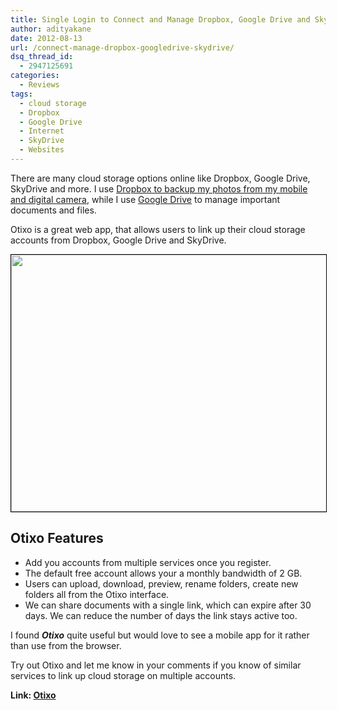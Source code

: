```yaml
---
title: Single Login to Connect and Manage Dropbox, Google Drive and SkyDrive
author: adityakane
date: 2012-08-13
url: /connect-manage-dropbox-googledrive-skydrive/
dsq_thread_id:
  - 2947125691
categories:
  - Reviews
tags:
  - cloud storage
  - Dropbox
  - Google Drive
  - Internet
  - SkyDrive
  - Websites
---
```

There are many cloud storage options online like Dropbox, Google Drive, SkyDrive and more. I use [Dropbox to backup my photos from my mobile and digital camera][1], while I use [Google Drive][2] to manage important documents and files.

Otixo is a great web app, that allows users to link up their cloud storage accounts from Dropbox, Google Drive and SkyDrive.

[<img class="alignnone size-full wp-image-60631" style="border: 1px solid black;" title="Otixo - Connect / Manage Dropbox, Google Drive and SkyDrive" src="http://cdn.devilsworkshop.org/files/2012/08/Otixio_add_cloud_services.png" alt="" width="550" height="411" />][3]

## Otixo Features

  * Add you accounts from multiple services once you register.
  * The default free account allows your a monthly bandwidth of 2 GB.
  * Users can upload, download, preview, rename folders, create new folders all from the Otixo interface.
  * We can share documents with a single link, which can expire after 30 days. We can reduce the number of days the link stays active too.

I found ***Otixo*** quite useful but would love to see a mobile app for it rather than use from the browser.

Try out Otixo and let me know in your comments if you know of similar services to link up cloud storage on multiple accounts.

**Link: <a href="http://otixo.com/" onclick="_gaq.push(['_trackEvent', 'outbound-article', 'http://otixo.com/', 'Otixo']);" >Otixo</a>**

 [1]: http://devilsworkshop.org/backup-facebook-photos-dropbox/ "Automatically Backup your Photos from Camera to Dropbox"
 [2]: http://devilsworkshop.org/save-gmail-attachments-google-drive-oneclick/ "Save Gmail Attachments to Google Drive with a single click"
 [3]: http://cdn.devilsworkshop.org/files/2012/08/Otixio_add_cloud_services.png
